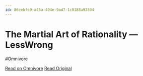 ```yaml
---
id: 86eebfe9-a45a-404e-9ad7-1c0188a93504
---
```


# The Martial Art of Rationality — LessWrong
#Omnivore

[Read on Omnivore](https://omnivore.app/me/the-martial-art-of-rationality-less-wrong-18e845a1520)
[Read Original](https://www.lesswrong.com/s/5g5TkQTe9rmPS5vvM/p/teaxCFgtmCQ3E9fy8)

